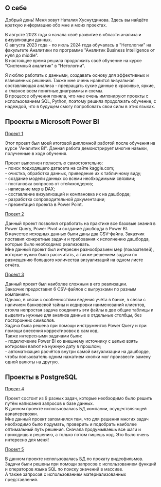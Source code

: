 <!DOCTYPE html>
<h2 class="content__subheader">О себе</h2>
<body>
                    <p>Добрый день! Меня зовут Наталия Хуснутдинова. Здесь вы найдёте краткую информацию обо мне и моих проектах.</p>
    <p>В августе 2023 года я начала своё развитие в области анализа и визуализации данных. <br/> С августа 2023 года - по июль 2024 года обучалась в "Нетологии"  на факультете Аналитики по программе "Аналитик Business Intelligence от нуля до middle".
    <br/>В настоящее время решила продолжить своё обучение на курсе "Системный аналитик" в "Нетологии".</p>
  </p>Я люблю работать с данными, создавать основу для эффективных и взвешенных решений. Также мне очень нравится визуальная составляющая анализа - превращать сухие данные в красивые, яркие, а главное всем понятные диаграммы и схемы. 
   <br/>В процессе обучения поняла, что мне очень импонируют проекты с использованием SQL, Python, поэтому решила продолжать обучение, с надеждой, что в будущем смогу попробовать свои силы в этих языках.</p>
                </div>
            </div>
            <h2 class="content__subheader">Проекты в Microsoft Power BI </h2>
            <div class="content__main-item project">
                </a>
                <div>
                    <div class="main-item__title">
                        <a href="https://github.com/Natalia-Khusnutdinova/PBI-3"><span>Проект 1</span></a>
                    </div>
                    <div class="main-item__description">
                        <p>Этот проект был моей итоговой дипломной работой после обучения на курсе "Аналитик BI". Данная работа демонстрирует многие навыки, полученные в ходе обучения.</p> Проект выполнен полностью самостоятельно: <br/>- поиск подходящего датасета на сайте kaggle.com;<br/>- очистка, обработка данных, приведение их к табличному виду;<br/>- создание модели данных со всеми необходимыми связями;<br/>- постановка вопросов от стейкхолдеров;<br/>- написание мер в DAX;<br/>- составление визуализаций и компановка их на дашборде;<br/>- разработка сопроводительной документации;<br/>- презентация проекта в Power Point.</p>
                    </div>
                   <div class="main-item__title">
                        <a href="https://github.com/Natalia-Khusnutdinova/PBI-1"><span>Проект 2</span></a>
                    </div>
                    <div class="main-item__description">
                        <p>Данный проект позволил отработать на практике все базовые знания в Power Query, Power Pivot и создание дашборда в Power BI.<br/> В качестве исходных данных были даны два CSV-файла. Заказчик поставил конкретные задачи и требования к исполнению дашборда, которые было необходимо реализовать. <br/>Мне данный проект был интересен разнообразием мер (показателей), которые нужно было рассчитать, а также решением задачи по размещению большого количества визуализаций на одном листе отчёта.</p>
                    </div>
                   </div>
                   <div class="main-item__title">
                        <a href="https://github.com/Natalia-Khusnutdinova/PBI-2"><span>Проект 3</span></a>
                    </div>
                    <div class="main-item__description">
                        <p>Данный проект был наиболее сложным в его реализации.<br/> Заказчик предоставил 6 CSV-файлов с выгрузками по разным компаниям.<br/> Однако, в связи с особенностями ведения учёта в банке, в связи с наличием банковской тайны и кодировки наименований клиентов, стояла непростая задача соединить эти файлы в две общие таблицы и выделить нужные для анализа данные в отдельные столбцы, без посторонних символов.<br/> Задача была решена при помощи инструментов Power Query и при помощи внесения корректировок в сам код. <br/>Также интересными задачами были: <br/>- подключение Power BI ко внешнему источнику с целью взять котировки валют на нужную дату в прошлом;<br/>- автоматизация расчётов внутри самой визуализации на дашборде, чтобы пользователь одним нажатием кнопки мог произвести замену одной валюты на другую.</p>
                    </div>
              </div>
            <h2 class="content__subheader">Проекты в PostgreSQL </h2>
            <div class="content__main-item project">
                </a>
                <div>
                    <div class="main-item__title">
                        <a href="https://github.com/Natalia-Khusnutdinova/SQL-1"><span>Проект 4</span></a>
                    </div>
                    <div class="main-item__description">
                        <p>Проект состоит из 9 разных задач, которые необходимо было решить путём написания запросов к базе данных. <br/>В данном проекте использовалась БД компании, осуществляющей авиаперевозки.<br/> Мне данный проект запомнился тем, что для решения многих задач необходимо было подумать, проверить и подобрать наиболее оптимальный путь решения. Сначала продумываешь все шаги и приходишь к решению, а только потом пишешь код. Это было очень интересно для меня!</p>
                    </div>
                  <div class="main-item__title">
                        <a href="https://github.com/Natalia-Khusnutdinova/SQL-2"><span>Проект 5</span></a>
                    </div>
                    <div class="main-item__description">
                        <p>В данном проекте использовалась БД по прокату видеофильмов.<br/>Задачи были решены при помощи запросов с использованием функций и операторов языка SQL по поиску значений в массиве.<br/> А также запросов с использованием материализованных представлений.</p>
                    </div>
</body> 
</html>
